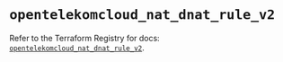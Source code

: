 # `opentelekomcloud_nat_dnat_rule_v2`

Refer to the Terraform Registry for docs: [`opentelekomcloud_nat_dnat_rule_v2`](https://registry.terraform.io/providers/opentelekomcloud/opentelekomcloud/1.36.15/docs/resources/nat_dnat_rule_v2).
